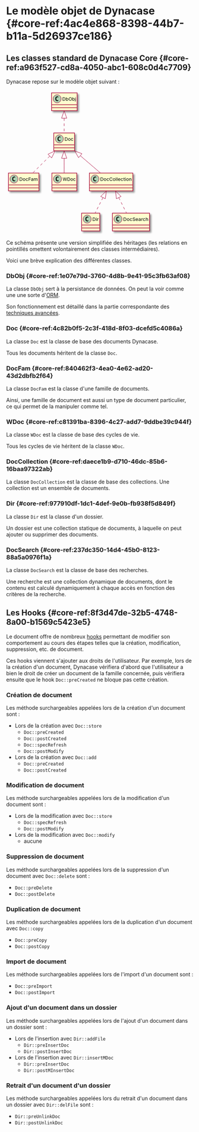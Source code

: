 # Le modèle objet de Dynacase {#core-ref:4ac4e868-8398-44b7-b11a-5d26937ce186}

## Les classes standard de Dynacase Core {#core-ref:a963f527-cd8a-4050-abc1-608c0d4c7709}

Dynacase repose sur le modèle objet suivant :

<div class="uml classes">

<svg xmlns="http://www.w3.org/2000/svg" xmlns:xlink="http://www.w3.org/1999/xlink" height="389pt" style="width:395px;height:389px;" version="1.1" viewBox="0 0 395 389" width="395pt"><defs><filter height="300%" id="f1" width="300%" x="-1" y="-1"><feGaussianBlur result="blurOut" stdDeviation="2"/><feColorMatrix in="blurOut" result="blurOut2" type="matrix" values="0 0 0 0 0 0 0 0 0 0 0 0 0 0 0 0 0 0 .4 0"/><feOffset dx="4" dy="4" in="blurOut2" result="blurOut3"/><feBlend in="SourceGraphic" in2="blurOut3" mode="normal"/></filter></defs><g><rect fill="#FEFECE" filter="url(#f1)" height="48" style="stroke: #A80036; stroke-width: 1.5;" width="69" x="122" y="8"/><ellipse cx="137" cy="24" fill="#ADD1B2" rx="11" ry="11" style="stroke: #A80036; stroke-width: 1.0;"/><path d="M139.9688,29.6406 Q139.3906,29.9375 138.75,30.0859 Q138.1094,30.2344 137.4063,30.2344 Q134.9063,30.2344 133.5859,28.5859 Q132.2656,26.9375 132.2656,23.8125 Q132.2656,20.6875 133.5859,19.0313 Q134.9063,17.375 137.4063,17.375 Q138.1094,17.375 138.7578,17.5313 Q139.4063,17.6875 139.9688,17.9844 L139.9688,20.7031 Q139.3438,20.125 138.75,19.8516 Q138.1563,19.5781 137.5313,19.5781 Q136.1875,19.5781 135.5,20.6484 Q134.8125,21.7188 134.8125,23.8125 Q134.8125,25.9063 135.5,26.9766 Q136.1875,28.0469 137.5313,28.0469 Q138.1563,28.0469 138.75,27.7734 Q139.3438,27.5 139.9688,26.9219 L139.9688,29.6406 Z "/><text fill="#000000" font-size="12" lengthAdjust="spacingAndGlyphs" textLength="37" x="151" y="29.0156">DbObj</text><line style="stroke: #A80036; stroke-width: 1.5;" x1="123" x2="190" y1="40" y2="40"/><line style="stroke: #A80036; stroke-width: 1.5;" x1="123" x2="190" y1="48" y2="48"/><rect fill="#FEFECE" filter="url(#f1)" height="48" style="stroke: #A80036; stroke-width: 1.5;" width="56" x="128" y="116"/><ellipse cx="143" cy="132" fill="#ADD1B2" rx="11" ry="11" style="stroke: #A80036; stroke-width: 1.0;"/><path d="M145.9688,137.6406 Q145.3906,137.9375 144.75,138.0859 Q144.1094,138.2344 143.4063,138.2344 Q140.9063,138.2344 139.5859,136.5859 Q138.2656,134.9375 138.2656,131.8125 Q138.2656,128.6875 139.5859,127.0313 Q140.9063,125.375 143.4063,125.375 Q144.1094,125.375 144.7578,125.5313 Q145.4063,125.6875 145.9688,125.9844 L145.9688,128.7031 Q145.3438,128.125 144.75,127.8516 Q144.1563,127.5781 143.5313,127.5781 Q142.1875,127.5781 141.5,128.6484 Q140.8125,129.7188 140.8125,131.8125 Q140.8125,133.9063 141.5,134.9766 Q142.1875,136.0469 143.5313,136.0469 Q144.1563,136.0469 144.75,135.7734 Q145.3438,135.5 145.9688,134.9219 L145.9688,137.6406 Z "/><text fill="#000000" font-size="12" lengthAdjust="spacingAndGlyphs" textLength="24" x="157" y="137.0156">Doc</text><line style="stroke: #A80036; stroke-width: 1.5;" x1="129" x2="183" y1="148" y2="148"/><line style="stroke: #A80036; stroke-width: 1.5;" x1="129" x2="183" y1="156" y2="156"/><rect fill="#FEFECE" filter="url(#f1)" height="48" style="stroke: #A80036; stroke-width: 1.5;" width="82" x="6" y="224"/><ellipse cx="21" cy="240" fill="#ADD1B2" rx="11" ry="11" style="stroke: #A80036; stroke-width: 1.0;"/><path d="M23.9688,245.6406 Q23.3906,245.9375 22.75,246.0859 Q22.1094,246.2344 21.4063,246.2344 Q18.9063,246.2344 17.5859,244.5859 Q16.2656,242.9375 16.2656,239.8125 Q16.2656,236.6875 17.5859,235.0313 Q18.9063,233.375 21.4063,233.375 Q22.1094,233.375 22.7578,233.5313 Q23.4063,233.6875 23.9688,233.9844 L23.9688,236.7031 Q23.3438,236.125 22.75,235.8516 Q22.1563,235.5781 21.5313,235.5781 Q20.1875,235.5781 19.5,236.6484 Q18.8125,237.7188 18.8125,239.8125 Q18.8125,241.9063 19.5,242.9766 Q20.1875,244.0469 21.5313,244.0469 Q22.1563,244.0469 22.75,243.7734 Q23.3438,243.5 23.9688,242.9219 L23.9688,245.6406 Z "/><text fill="#000000" font-size="12" lengthAdjust="spacingAndGlyphs" textLength="50" x="35" y="245.0156">DocFam</text><line style="stroke: #A80036; stroke-width: 1.5;" x1="7" x2="87" y1="256" y2="256"/><line style="stroke: #A80036; stroke-width: 1.5;" x1="7" x2="87" y1="264" y2="264"/><rect fill="#FEFECE" filter="url(#f1)" height="48" style="stroke: #A80036; stroke-width: 1.5;" width="67" x="123" y="224"/><ellipse cx="138" cy="240" fill="#ADD1B2" rx="11" ry="11" style="stroke: #A80036; stroke-width: 1.0;"/><path d="M140.9688,245.6406 Q140.3906,245.9375 139.75,246.0859 Q139.1094,246.2344 138.4063,246.2344 Q135.9063,246.2344 134.5859,244.5859 Q133.2656,242.9375 133.2656,239.8125 Q133.2656,236.6875 134.5859,235.0313 Q135.9063,233.375 138.4063,233.375 Q139.1094,233.375 139.7578,233.5313 Q140.4063,233.6875 140.9688,233.9844 L140.9688,236.7031 Q140.3438,236.125 139.75,235.8516 Q139.1563,235.5781 138.5313,235.5781 Q137.1875,235.5781 136.5,236.6484 Q135.8125,237.7188 135.8125,239.8125 Q135.8125,241.9063 136.5,242.9766 Q137.1875,244.0469 138.5313,244.0469 Q139.1563,244.0469 139.75,243.7734 Q140.3438,243.5 140.9688,242.9219 L140.9688,245.6406 Z "/><text fill="#000000" font-size="12" lengthAdjust="spacingAndGlyphs" textLength="35" x="152" y="245.0156">WDoc</text><line style="stroke: #A80036; stroke-width: 1.5;" x1="124" x2="189" y1="256" y2="256"/><line style="stroke: #A80036; stroke-width: 1.5;" x1="124" x2="189" y1="264" y2="264"/><rect fill="#FEFECE" filter="url(#f1)" height="48" style="stroke: #A80036; stroke-width: 1.5;" width="117" x="224" y="224"/><ellipse cx="239" cy="240" fill="#ADD1B2" rx="11" ry="11" style="stroke: #A80036; stroke-width: 1.0;"/><path d="M241.9688,245.6406 Q241.3906,245.9375 240.75,246.0859 Q240.1094,246.2344 239.4063,246.2344 Q236.9063,246.2344 235.5859,244.5859 Q234.2656,242.9375 234.2656,239.8125 Q234.2656,236.6875 235.5859,235.0313 Q236.9063,233.375 239.4063,233.375 Q240.1094,233.375 240.7578,233.5313 Q241.4063,233.6875 241.9688,233.9844 L241.9688,236.7031 Q241.3438,236.125 240.75,235.8516 Q240.1563,235.5781 239.5313,235.5781 Q238.1875,235.5781 237.5,236.6484 Q236.8125,237.7188 236.8125,239.8125 Q236.8125,241.9063 237.5,242.9766 Q238.1875,244.0469 239.5313,244.0469 Q240.1563,244.0469 240.75,243.7734 Q241.3438,243.5 241.9688,242.9219 L241.9688,245.6406 Z "/><text fill="#000000" font-size="12" lengthAdjust="spacingAndGlyphs" textLength="85" x="253" y="245.0156">DocCollection</text><line style="stroke: #A80036; stroke-width: 1.5;" x1="225" x2="340" y1="256" y2="256"/><line style="stroke: #A80036; stroke-width: 1.5;" x1="225" x2="340" y1="264" y2="264"/><rect fill="#FEFECE" filter="url(#f1)" height="48" style="stroke: #A80036; stroke-width: 1.5;" width="49" x="203" y="332"/><ellipse cx="218" cy="348" fill="#ADD1B2" rx="11" ry="11" style="stroke: #A80036; stroke-width: 1.0;"/><path d="M220.9688,353.6406 Q220.3906,353.9375 219.75,354.0859 Q219.1094,354.2344 218.4063,354.2344 Q215.9063,354.2344 214.5859,352.5859 Q213.2656,350.9375 213.2656,347.8125 Q213.2656,344.6875 214.5859,343.0313 Q215.9063,341.375 218.4063,341.375 Q219.1094,341.375 219.7578,341.5313 Q220.4063,341.6875 220.9688,341.9844 L220.9688,344.7031 Q220.3438,344.125 219.75,343.8516 Q219.1563,343.5781 218.5313,343.5781 Q217.1875,343.5781 216.5,344.6484 Q215.8125,345.7188 215.8125,347.8125 Q215.8125,349.9063 216.5,350.9766 Q217.1875,352.0469 218.5313,352.0469 Q219.1563,352.0469 219.75,351.7734 Q220.3438,351.5 220.9688,350.9219 L220.9688,353.6406 Z "/><text fill="#000000" font-size="12" lengthAdjust="spacingAndGlyphs" textLength="17" x="232" y="353.0156">Dir</text><line style="stroke: #A80036; stroke-width: 1.5;" x1="204" x2="251" y1="364" y2="364"/><line style="stroke: #A80036; stroke-width: 1.5;" x1="204" x2="251" y1="372" y2="372"/><rect fill="#FEFECE" filter="url(#f1)" height="48" style="stroke: #A80036; stroke-width: 1.5;" width="100" x="286" y="332"/><ellipse cx="301" cy="348" fill="#ADD1B2" rx="11" ry="11" style="stroke: #A80036; stroke-width: 1.0;"/><path d="M303.9688,353.6406 Q303.3906,353.9375 302.75,354.0859 Q302.1094,354.2344 301.4063,354.2344 Q298.9063,354.2344 297.5859,352.5859 Q296.2656,350.9375 296.2656,347.8125 Q296.2656,344.6875 297.5859,343.0313 Q298.9063,341.375 301.4063,341.375 Q302.1094,341.375 302.7578,341.5313 Q303.4063,341.6875 303.9688,341.9844 L303.9688,344.7031 Q303.3438,344.125 302.75,343.8516 Q302.1563,343.5781 301.5313,343.5781 Q300.1875,343.5781 299.5,344.6484 Q298.8125,345.7188 298.8125,347.8125 Q298.8125,349.9063 299.5,350.9766 Q300.1875,352.0469 301.5313,352.0469 Q302.1563,352.0469 302.75,351.7734 Q303.3438,351.5 303.9688,350.9219 L303.9688,353.6406 Z "/><text fill="#000000" font-size="12" lengthAdjust="spacingAndGlyphs" textLength="68" x="315" y="353.0156">DocSearch</text><line style="stroke: #A80036; stroke-width: 1.5;" x1="287" x2="385" y1="364" y2="364"/><line style="stroke: #A80036; stroke-width: 1.5;" x1="287" x2="385" y1="372" y2="372"/><path d="M156,76.291 C156,89.817 156,104.184 156,115.844 " fill="none" style="stroke: #A80036; stroke-width: 1.0; stroke-dasharray: 7.0,7.0;"/><polygon fill="none" points="149,76.237,156,56.237,163,76.237,149,76.237" style="stroke: #A80036; stroke-width: 1.0;"/><path d="M117.087,178.556 C101.846,193.657 84.8292,210.518 71.3801,223.844 " fill="none" style="stroke: #A80036; stroke-width: 1.0; stroke-dasharray: 7.0,7.0;"/><polygon fill="none" points="112.404,173.342,131.538,164.237,122.258,183.287,112.404,173.342" style="stroke: #A80036; stroke-width: 1.0;"/><path d="M156,184.291 C156,197.817 156,212.184 156,223.844 " fill="none" style="stroke: #A80036; stroke-width: 1.0;"/><polygon fill="none" points="149,184.237,156,164.237,163,184.237,149,184.237" style="stroke: #A80036; stroke-width: 1.0;"/><path d="M199.61,177.38 C217.573,192.777 237.866,210.171 253.818,223.844 " fill="none" style="stroke: #A80036; stroke-width: 1.0;"/><polygon fill="none" points="194.906,182.568,184.277,164.237,204.018,171.938,194.906,182.568" style="stroke: #A80036; stroke-width: 1.0;"/><path d="M260.425,290.3649 C253.256,304.4428 245.523,319.6283 239.302,331.8436 " fill="none" style="stroke: #A80036; stroke-width: 1.0; stroke-dasharray: 7.0,7.0;"/><polygon fill="none" points="254.343,286.8827,269.657,272.237,266.819,293.236,254.343,286.8827" style="stroke: #A80036; stroke-width: 1.0;"/><path d="M303.182,290.3649 C310.221,304.4428 317.814,319.6283 323.922,331.8436 " fill="none" style="stroke: #A80036; stroke-width: 1.0; stroke-dasharray: 7.0,7.0;"/><polygon fill="none" points="296.802,293.2564,294.119,272.237,309.324,286.9953,296.802,293.2564" style="stroke: #A80036; stroke-width: 1.0;"/></g></svg>

</div>

Ce schéma présente une version simplifiée des héritages
(les relations en pointillés omettent volontairement des classes intermédiaires).

Voici une brève explication des différentes classes.

### DbObj {#core-ref:1e07e79d-3760-4d8b-9e41-95c3fb63af08}

La classe `DbObj` sert à la persistance de données.
On peut la voir comme une une sorte d'[ORM][WP_ORM].

Son fonctionnement est détaillé dans la partie correspondante des
[techniques avancées][advanced_dbobj].

### Doc {#core-ref:4c82b0f5-2c3f-418d-8f03-dcefd5c4086a}

La classe `Doc` est la classe de base des documents Dynacase.

Tous les documents héritent de la classe `Doc`.

### DocFam {#core-ref:840462f3-4ea0-4e62-ad20-43d2dbfb2f64}

La classe `DocFam` est la classe d'une famille de documents.

Ainsi, une famille de document est aussi un type de document particulier,
ce qui permet de la manipuler comme tel.

### WDoc {#core-ref:c81391ba-8396-4c27-add7-9ddbe39c944f}

La classe `WDoc` est la classe de base des cycles de vie.

Tous les cycles de vie héritent de la classe `WDoc`.

### DocCollection {#core-ref:daece1b9-d710-46dc-85b6-16baa97322ab}

La classe `DocCollection` est la classe de base des collections.
Une collection est un ensemble de documents.

### Dir {#core-ref:977910df-1dc1-4def-9e0b-fb938f5d849f}

La classe `Dir` est la classe d'un dossier.

Un dossier est une collection statique de documents,
à laquelle on peut ajouter ou supprimer des documents.

### DocSearch {#core-ref:237dc350-14d4-45b0-8123-88a5a0976f1a}

La classe `DocSearch` est la classe de base des recherches.

Une recherche est une collection dynamique de documents,
dont le contenu est calculé dynamiquement à chaque accès en fonction
des critères de la recherche.

## Les Hooks {#core-ref:8f3d47de-32b5-4748-8a00-b1569c5423e5}

Le document offre de nombreux [hooks][WP_hooks] permettant de modifier son 
comportement au cours des étapes telles que la création, modification, 
suppression, etc. de document.

Ces hooks viennent s'ajouter aux droits de l'utilisateur.
Par exemple, lors de la création d'un document, Dynacase vérifiera d'abord
que l'utilisateur a bien le droit de créer un document de la famille concernée,
puis vérifiera ensuite que le hook `Doc::preCreated` ne bloque pas cette création.

### Création de document

Les méthode surchargeables appelées lors de la création d'un document sont :

*   Lors de la création avec `Doc::store`
    *   `Doc::preCreated`
    *   `Doc::postCreated`
    *   `Doc::specRefresh`
    *   `Doc::postModify`
*   Lors de la création avec `Doc::add`
    *   `Doc::preCreated`
    *   `Doc::postCreated`

### Modification de document

Les méthode surchargeables appelées lors de la modification d'un document sont :

*   Lors de la modification avec `Doc::store`
    *   `Doc::specRefresh`
    *   `Doc::postModify`
*   Lors de la modification avec `Doc::modify`
    *   aucune

### Suppression de document

Les méthode surchargeables appelées lors de la suppression d'un document 
avec `Doc::delete` sont :

*   `Doc::preDelete`
*   `Doc::postDelete`

### Duplication de document

Les méthode surchargeables appelées lors de la duplication d'un document 
avec `Doc::copy`

*   `Doc::preCopy`
*   `Doc::postCopy`

### Import de document

Les méthode surchargeables appelées lors de l'import d'un document sont :

*   `Doc::preImport`
*   `Doc::postImport`

### Ajout d'un document dans un dossier

Les méthode surchargeables appelées lors de l'ajout d'un document
dans un dossier sont :

*   Lors de l'insertion avec `Dir::addFile`
    *   `Dir::preInsertDoc`
    *   `Dir::postInsertDoc`
*   Lors de l'insertion avec `Dir::insertMDoc`
    *   `Dir::preInsertDoc`
    *   `Dir::postMInsertDoc`

### Retrait d'un document d'un dossier

Les méthode surchargeables appelées lors du retrait d'un document
dans un dossier avec `Dir::delFile` sont :

*   `Dir::preUnlinkDoc`
*   `Dir::postUnlinkDoc`


<!-- links -->
[WP_ORM]: http://en.wikipedia.org/wiki/Object-relational_mapping "Définition du Mapping objet-relationnel sur wikipedia"
[advanced_dbobj]: #core-ref:7a62bb83-17a0-478d-a853-bc359d0fb8fb
[WP_hooks]: http://fr.wikipedia.org/wiki/Hook_%28informatique%29 "Définition des hooks sur wikipedia"